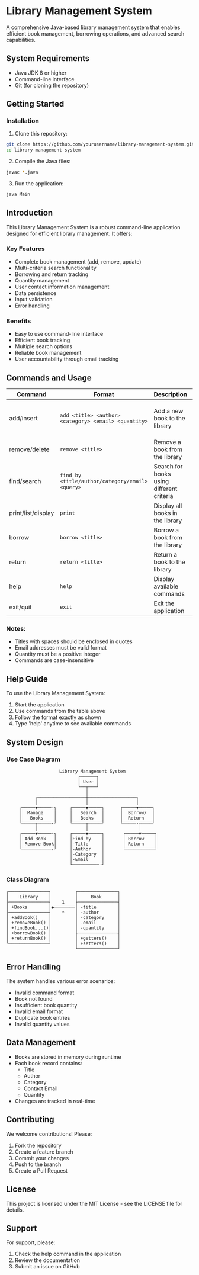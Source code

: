 # Library Management System

A comprehensive Java-based library management system that enables efficient book management, borrowing operations, and advanced search capabilities.

## System Requirements

- Java JDK 8 or higher
- Command-line interface
- Git (for cloning the repository)

## Getting Started

### Installation

1. Clone this repository:
```bash
git clone https://github.com/yourusername/library-management-system.git
cd library-management-system
```

2. Compile the Java files:
```bash
javac *.java
```

3. Run the application:
```bash
java Main
```

## Introduction

This Library Management System is a robust command-line application designed for efficient library management. It offers:

### Key Features
- Complete book management (add, remove, update)
- Multi-criteria search functionality
- Borrowing and return tracking
- Quantity management
- User contact information management
- Data persistence
- Input validation
- Error handling

### Benefits
- Easy to use command-line interface
- Efficient book tracking
- Multiple search options
- Reliable book management
- User accountability through email tracking

## Commands and Usage

| Command | Format | Description | Example |
|---------|---------|-------------|----------|
| add/insert | `add <title> <author> <category> <email> <quantity>` | Add a new book to the library | `add "Java Programming" "John Doe" "Programming" "john@email.com" 5` |
| remove/delete | `remove <title>` | Remove a book from the library | `remove "Java Programming"` |
| find/search | `find by <title/author/category/email> <query>` | Search for books using different criteria | `find by author "John Doe"` |
| print/list/display | `print` | Display all books in the library | `print` |
| borrow | `borrow <title>` | Borrow a book from the library | `borrow "Java Programming"` |
| return | `return <title>` | Return a book to the library | `return "Java Programming"` |
| help | `help` | Display available commands | `help` |
| exit/quit | `exit` | Exit the application | `exit` |

### Notes:
- Titles with spaces should be enclosed in quotes
- Email addresses must be valid format
- Quantity must be a positive integer
- Commands are case-insensitive

## Help Guide

To use the Library Management System:

1. Start the application
2. Use commands from the table above
3. Follow the format exactly as shown
4. Type 'help' anytime to see available commands

## System Design

### Use Case Diagram
```
                    Library Management System
                           ┌──────┐
                           │ User │
                           └──┬───┘
                              │
           ┌──────────────────┼──────────────────┐
           │                  │                  │
     ┌─────▼─────-┐     ┌─────▼─────┐      ┌─────▼─────┐
     │  Manage    │     │   Search  │      │  Borrow/  │
     │   Books    │     │   Books   │      │  Return   │
     └─────┬─────-┘     └─────┬─────┘      └─────-┬────┘
           │                  │                   │
     ┌─────▼─────-┐     ┌─────▼─────┐       ┌─────▼─────┐
     │ Add Book   │     │Find by    │       │ Borrow    │
     │ Remove Book│     │-Title     │       │ Return    │
     └───────────-┘     │-Author    │       └───────────┘
                        │-Category  │
                        │-Email     │
                        └──────────-┘
```

### Class Diagram
```
┌───────────────┐         ┌───────────────┐
│    Library    │         │     Book      │
├───────────────┤    1    ├───────────────┤
│ +Books        │◆────────│ -title        │
├───────────────┤    *    │ -author       │
│ +addBook()    │         │ -category     │
│ +removeBook() │         │ -email        │
│ +findBook...()│         │ -quantity     │
│ +borrowBook() │         ├───────────────┤
│ +returnBook() │         │ +getters()    │
└───────────────┘         │ +setters()    │
                          └───────────────┘
```

## Error Handling

The system handles various error scenarios:
- Invalid command format
- Book not found
- Insufficient book quantity
- Invalid email format
- Duplicate book entries
- Invalid quantity values

## Data Management

- Books are stored in memory during runtime
- Each book record contains:
  - Title
  - Author
  - Category
  - Contact Email
  - Quantity
- Changes are tracked in real-time

## Contributing

We welcome contributions! Please:
1. Fork the repository
2. Create a feature branch
3. Commit your changes
4. Push to the branch
5. Create a Pull Request

## License

This project is licensed under the MIT License - see the LICENSE file for details.

## Support

For support, please:
1. Check the help command in the application
2. Review the documentation
3. Submit an issue on GitHub
